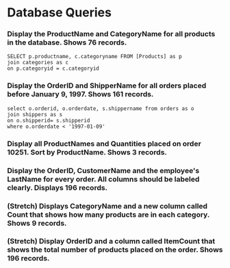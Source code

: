 # Database Queries

### Display the ProductName and CategoryName for all products in the database. Shows 76 records.

    SELECT p.productname, c.categoryname FROM [Products] as p
    join categories as c
    on p.categoryid = c.categoryid

### Display the OrderID and ShipperName for all orders placed before January 9, 1997. Shows 161 records.

    select o.orderid, o.orderdate, s.shippername from orders as o
    join shippers as s
    on o.shipperid= s.shipperid
    where o.orderdate < '1997-01-09'

### Display all ProductNames and Quantities placed on order 10251. Sort by ProductName. Shows 3 records.

### Display the OrderID, CustomerName and the employee's LastName for every order. All columns should be labeled clearly. Displays 196 records.

### (Stretch)  Displays CategoryName and a new column called Count that shows how many products are in each category. Shows 9 records.

### (Stretch) Display OrderID and a  column called ItemCount that shows the total number of products placed on the order. Shows 196 records. 